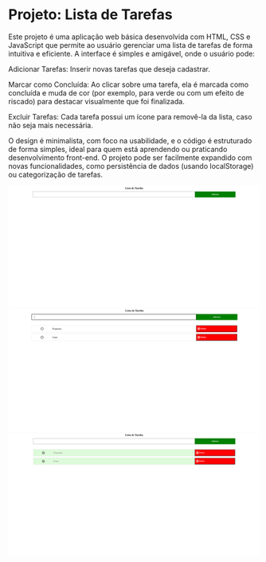 <h1>Projeto: Lista de Tarefas</h1>

Este projeto é uma aplicação web básica desenvolvida com HTML, CSS e JavaScript que permite ao usuário gerenciar uma lista de tarefas de forma intuitiva e eficiente. A interface é simples e amigável, onde o usuário pode:

Adicionar Tarefas: Inserir novas tarefas que deseja cadastrar.

Marcar como Concluída: Ao clicar sobre uma tarefa, ela é marcada como concluída e muda de cor (por exemplo, para verde ou com um efeito de riscado) para destacar visualmente que foi finalizada.

Excluir Tarefas: Cada tarefa possui um ícone para removê-la da lista, caso não seja mais necessária.

O design é minimalista, com foco na usabilidade, e o código é estruturado de forma simples, ideal para quem está aprendendo ou praticando desenvolvimento front-end. O projeto pode ser facilmente expandido com novas funcionalidades, como persistência de dados (usando localStorage) ou categorização de tarefas.

<img src="https://github.com/0Diegocsouza/Lista-de-Tarefas/blob/main/listabase.png">
<img src="https://github.com/0Diegocsouza/Lista-de-Tarefas/blob/main/listatarefa.png">
<img src="https://github.com/0Diegocsouza/Lista-de-Tarefas/blob/main/listamarcada.png">
